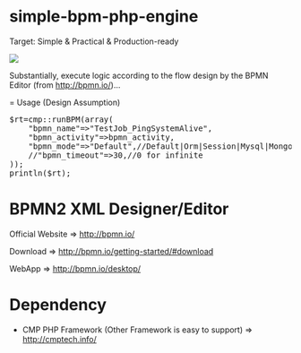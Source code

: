 # simple-bpm-php-engine

Target: Simple & Practical & Production-ready

<img src="https://www.processon.com/chart_image/5709c63be4b0bf3d900157e2.png" />

Substantially, execute logic according to the flow design by the BPMN Editor (from http://bpmn.io/)...

= Usage (Design Assumption)

<pre>
$rt=cmp::runBPM(array(
	"bpmn_name"=>"TestJob_PingSystemAlive",
	"bpmn_activity"=>bpmn_activity,
	"bpmn_mode"=>"Default",//Default|Orm|Session|Mysql|MongoDB|Redis|... , Default is Sessionless & Sync
	//"bpmn_timeout"=>30,//0 for infinite
));
println($rt);
</pre>

# BPMN2 XML Designer/Editor 

Official Website => http://bpmn.io/

Download =>  http://bpmn.io/getting-started/#download

WebApp => http://bpmn.io/desktop/


# Dependency

* CMP PHP Framework (Other Framework is easy to support) => http://cmptech.info/




